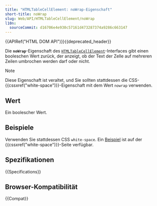```yaml
---
title: "HTMLTableCellElement: noWrap-Eigenschaft"
short-title: noWrap
slug: Web/API/HTMLTableCellElement/noWrap
l10n:
  sourceCommit: d16706e4e930c57161d473287374a9286c663147
---
```


{{APIRef("HTML DOM API")}}{{deprecated_header}}

Die **`noWrap`**-Eigenschaft des [`HTMLTableCellElement`](/de/docs/Web/API/HTMLTableCellElement)-Interfaces gibt einen booleschen Wert zurück, der anzeigt, ob der Text der Zelle auf mehreren Zeilen umbrochen werden darf oder nicht.

> [!NOTE]
> Diese Eigenschaft ist veraltet, und Sie sollten stattdessen die CSS-{{cssxref("white-space")}}-Eigenschaft mit dem Wert `nowrap` verwenden.

## Wert

Ein boolescher Wert.

## Beispiele

Verwenden Sie stattdessen CSS `white-space`. Ein [Beispiel](/de/docs/Web/CSS/white-space#controlling_line_wrapping_in_tables) ist auf der {{cssxref("white-space")}}-Seite verfügbar.

## Spezifikationen

{{Specifications}}

## Browser-Kompatibilität

{{Compat}}
